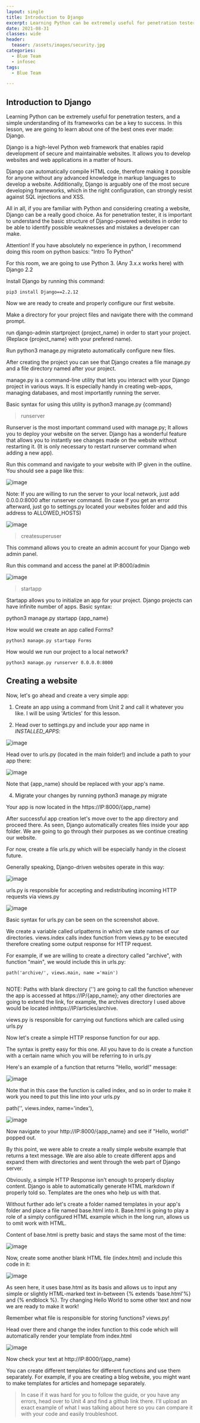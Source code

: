 ```yaml
---
layout: single
title: Introduction to Django
excerpt: Learning Python can be extremely useful for penetration testers, and a simple understanding of its frameworks can be a key to success.
date: 2021-08-31
classes: wide
header:
  teaser: /assets/images/security.jpg
categories:
  - Blue Team
  - infosec
tags:
  - Blue Team

---
```



##  Introduction to Django

Learning Python can be extremely useful for penetration testers, and a simple understanding of its frameworks can be a key to success. In this lesson, we are going to learn about one of the best ones ever made: Django. 

Django is a high-level Python web framework that enables rapid development of secure and maintainable websites. It allows you to develop websites and web applications in a matter of hours.

Django can automatically compile HTML code, therefore making it possible for anyone without any advanced knowledge in markup languages to develop a website. Additionally, Django is arguably one of the most secure developing frameworks, which in the right configuration, can strongly resist against SQL injections and XSS.

All in all, if you are familiar with Python and considering creating a website, Django can be a really good choice. As for penetration tester, it is important to understand the basic structure of Django-powered websites in order to be able to identify possible weaknesses and mistakes a developer can make.


Attention! If you have absolutely no experience in python, I recommend doing this room on python basics: "Intro To Python"

For this room, we are going to use Python 3. (Any 3.x.x works here) with Django 2.2

Install Django by running this command:
```
pip3 install Django==2.2.12
```


Now we are ready to create and properly configure our first website.

Make a directory for your project files and navigate there with the command prompt.

run django-admin startproject {project_name} in order to start your project. (Replace {project_name} with your prefered name).

Run python3 manage.py migrateto automatically configure new files.

After creating the project you can see that Django creates a file manage.py and a file directory named after your project.

manage.py is a command-line utility that lets you interact with your Django project in various ways. It is especially handy in creating web-apps, managing databases, and most importantly running the server.

Basic syntax for using this utility is python3 manage.py {command}

> runserver

Runserver is the most important command used with manage.py; It allows you to deploy your website on the server. Django has a wonderful feature that allows you to instantly see changes made on the website without restarting it. (It is only necessary to restart runserver command when adding a new app).

Run this command and navigate to your website with IP given in the outline. You should see a page like this:


![image](https://user-images.githubusercontent.com/89842187/132133740-bf012641-e995-4789-b710-e110fdad2294.png)



Note: If you are willing to run the server to your local network, just add 0.0.0.0:8000 after runserver command. (In case if you get an error afterward, just go to settings.py located your websites folder and add this address to ALLOWED_HOSTS)

![image](https://user-images.githubusercontent.com/89842187/132133771-a673f6da-8e53-4cad-9c70-0148b0e8a401.png)


> createsuperuser

This command allows you to create an admin account for your Django web admin panel. 

Run this command and access the panel at IP:8000/admin

![image](https://user-images.githubusercontent.com/89842187/132133776-8ebad27c-547e-4bd2-9cde-681ebb2aafb0.png)


> startapp

Startapp allows you to initialize an app for your project. Django projects can have infinite number of apps. Basic syntax:

python3 manage.py startapp {app_name}

How would we create an app called Forms? 

```
python3 manage.py startapp Forms
```

How would we run our project to a local network?

```
python3 manage.py runserver 0.0.0.0:8000
```

## Creating a website

Now, let's go ahead and create a very simple app: 

1. Create an app using a command from Unit 2 and call it whatever you like. I will be using 'Articles' for this lesson.

2. Head over to settings.py and include your app name in *INSTALLED_APPS*:

![image](https://user-images.githubusercontent.com/89842187/132133788-eaf528df-cd08-4ab3-9a28-4b19e96380dd.png)

Head over to urls.py (located in the main folder!) and include a path to your app there:

![image](https://user-images.githubusercontent.com/89842187/132133794-38e4d93d-60a0-42c3-88ec-be02876272dc.png)


Note that {app_name} should be replaced with your app's name.

4. Migrate your changes by running python3 manage.py migrate

Your app is now located in the https://IP:8000/{app_name} 

After successful app creation let's move over to the app directory and proceed there. As seen, Django automatically creates files inside your app folder. We are going to go through their purposes as we continue creating our website.

For now, create a file urls.py which will be especially handy in the closest future.

Generally speaking, Django-driven websites operate in this way:

![image](https://user-images.githubusercontent.com/89842187/132133805-93a249da-84fe-45a7-aa06-a664cf91cced.png)


urls.py is responsible for accepting and redistributing incoming HTTP requests via views.py

![image](https://user-images.githubusercontent.com/89842187/132133808-b8322d1e-95e1-4115-9f90-a8871b8531d4.png)

Basic syntax for urls.py can be seen on the screenshot above. 

We create a variable called urlpatterns in which we state names of our directories. views.index calls index function from views.py to be executed therefore creating some output response for HTTP request.

For example, if we are willing to create a directory called "archive", with function "main", we would include this in urls.py:

```
path('archive/', views.main, name ='main')


```

NOTE: Paths with blank directory ('') are going to call the function whenever the app is accessed at https://IP/{app_name}; any other directories are going to extend the link, for example, the archives directory I used above would be located inhttps://IP/articles/archive.

views.py is responsible for carrying out functions which are called using urls.py

Now let's create a simple HTTP response function for our app.

The syntax is pretty easy for this one. All you have to do is create a function with a certain name which you will be referring to in urls.py 

Here's an example of a function that returns "Hello, world!" message:

![image](https://user-images.githubusercontent.com/89842187/132133828-7a2b34b5-92cf-434d-8238-6f634587f564.png)


Note that in this case the function is called index, and so in order to make it work you need to put this line into your urls.py

path('', views.index, name='index'),

![image](https://user-images.githubusercontent.com/89842187/132133835-8ce1bd84-62b7-4c94-87e3-6051e5c74159.png)


Now navigate to your http://IP:8000/{app_name} and see if "Hello, world!" popped out.

By this point, we were able to create a really simple website example that returns a text message. We are also able to create different apps and expand them with directories and went through the web part of Django server. 

Obviously, a simple HTTP Response isn't enough to properly display content. Django is able to automatically generate HTML markdown if properly told so. Templates are the ones who help us with that. 

Without further ado let's create a folder named templates in your app's folder and place a file named base.html into it. Base.html is going to play a role of a simply configured HTML example which in the long run, allows us to omit work with HTML. 

Content of base.html is pretty basic and stays the same most of the time:

![image](https://user-images.githubusercontent.com/89842187/132133840-471eb34b-bb46-4216-885c-7401ba13e8be.png)

Now, create some another blank HTML file (index.html) and include this code in it:

![image](https://user-images.githubusercontent.com/89842187/132133843-51b5d2f8-1841-4b4a-a044-dd95a486814e.png)


As seen here, it uses base.html as its basis and allows us to input any simple or slightly HTML-marked text in-between {% extends 'base.html'%} and {% endblock %}. Try changing Hello World to some other text and now we are ready to make it work!

Remember what file is responsible for storing functions? views.py! 

Head over there and change the index function to this code which will automatically render your template from index.html

![image](https://user-images.githubusercontent.com/89842187/132133851-ef6e03da-b20a-417a-97dd-b7a02480d454.png)


Now check your text at http://IP:8000/{app_name}

You can create different templates for different functions and use them separately. For example, if you are creating a blog website, you might want to make templates for articles and homepage separately.

> In case if it was hard for you to follow the guide, or you have any errors, head over to Unit 4 and find a github link there. I'll upload an exact example of what I was talking about here so you can compare it with your code and easily troubleshoot.
